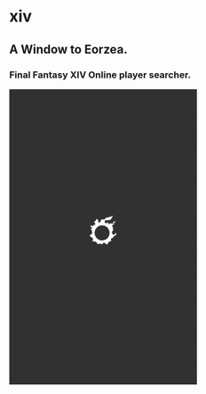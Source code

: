 # xiv 

## A Window to Eorzea.
### Final Fantasy XIV Online player searcher. 

![Demo Image 01](assets/screenshots/T0.gif)
